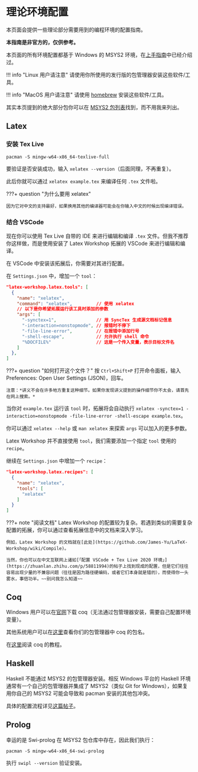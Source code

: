 # 理论环境配置

本页面会提供一些理论部分需要用到的编程环境的配置指南。

**本指南是非官方的，仅供参考。**

本页面的所有环境配置都基于 Windows 的 MSYS2 环境，在[上手指南](../quickstart/#msys2)中已经介绍过。

!!! info "Linux 用户请注意"
    请使用你所使用的发行版的包管理器安装这些软件/工具。

!!! info "MacOS 用户请注意"
    请使用 [homebrew](https://brew.sh/) 安装这些软件/工具。

其实本页提到的绝大部分包你可以在 [MSYS2 包列表](https://packages.msys2.org/)找到，而不用我来列出。

## Latex

### 安装 Tex Live

```shell
pacman -S mingw-w64-x86_64-texlive-full
```

要验证是否安装成功，输入 `xelatex --version`（后面同理，不再重复）。

此后你就可以通过 `xelatex example.tex` 来编译任何 `.tex` 文件啦。

???+ question "为什么要用 xelatex"

    因为它对中文的支持最好，如果换用其他的编译器可能会在你输入中文的时候出现编译错误。

### 结合 VSCode

现在你可以使用 Tex Live 自带的 IDE 来进行编辑和编译 `.tex` 文件。但我不推荐你这样做，而是使用安装了 Latex Workshop 拓展的 VSCode 来进行编辑和编译。

在 VSCode 中安装该拓展后，你需要对其进行配置。

在 `Settings.json` 中，增加一个 `tool`：

```json
"latex-workshop.latex.tools": [
  {
    "name": "xelatex",
    "command": "xelatex",         // 使用 xelatex
    // 以下是你希望拓展运行该工具时添加的参数
    "args": [
      "-synctex=1",               // 用 SyncTex 生成源文档标记信息
      "-interaction=nonstopmode", // 报错时不停下
      "-file-line-error",         // 在报错中添加行号
      "-shell-escape",            // 允许执行 shell 命令
      "%DOCFILE%"                 // 这是一个传入变量，表示目标文件名
    ]
  },
]
```

???+ question "如何打开这个文件？"
    按 `Ctrl+Shift+P` 打开命令面板，输入 Preferences: Open User Settings (JSON)，回车。

    注意：*讲义不会在许多地方重复这种细节。如果你发现讲义提到的操作细节你不太会，请首先在网上搜索。*


当你对 `example.tex` 运行该 `tool` 时，拓展将会自动执行 `xelatex -synctex=1 -interaction=nonstopmode -file-line-error -shell-escape example.tex`。

你可以通过 `xelatex --help` 或 `man xelatex` 来探索 `args` 可以加入的更多参数。

Latex Workshop 并不直接使用 `tool`，我们需要添加一个指定 `tool` 使用的 `recipe`。

继续在 `Settings.json` 中增加一个 `recipe`：

```json
"latex-workshop.latex.recipes": [
  {
    "name": "xelatex",
    "tools": [
      "xelatex"
    ]
  }
]
```

???+ note "阅读文档"
    Latex Workshop 的配置较为复杂。若遇到类似的需要复杂配置的拓展，你可以通过查看拓展信息中的文档来深入学习。
    
    例如，Latex Workshop 的文档就在[此处](https://github.com/James-Yu/LaTeX-Workshop/wiki/Compile)。

    当然，你也可以在中文互联网上诸如[「配置 VSCode + Tex Live 2020 环境」](https://zhuanlan.zhihu.com/p/58811994)的帖子上找到现成的配置，但是它们往往容易出现少量的不兼容问题（往往是因为路径硬编码，或者它们本身就是错的），而使得你一头雾水，事倍功半。~~别问我怎么知道~~

## Coq

Windows 用户可以在[官网](https://coq.inria.fr/download)下载 coq（无法通过包管理器安装，需要自己配置环境变量）。

其他系统用户可以在[这里](https://repology.org/project/coq/versions)查看你们的包管理器中 coq 的包名。

在[这里](https://coq.inria.fr/refman/index.html)阅读 coq 的教程。

## Haskell

Haskell 不能通过 MSYS2 的包管理器安装。相反 Windows 平台的 Haskell 环境通常有一个自己的包管理器并集成了 MSYS2（类似 Git for Windows），如果复用你自己的 MSYS2 可能会导致和 pacman 安装的其他包冲突。

具体的配置流程详见[这篇帖子](https://zhuanlan.zhihu.com/p/559892399)。


## Prolog

幸运的是 Swi-prolog 在 MSYS2 包仓库中存在，因此我们执行：

```shell
pacman -S mingw-w64-x86_64-swi-prolog
```

执行 `swipl --version` 验证安装。

